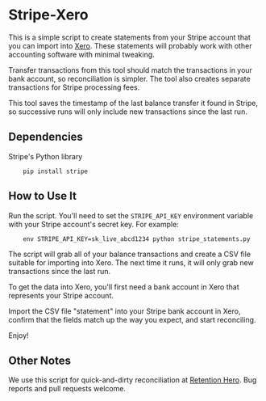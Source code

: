 Stripe-Xero
=================

This is a simple script to create statements from your Stripe account that you can import into [Xero](http://www.xero.com/). These statements will probably work with other accounting software with minimal tweaking.

Transfer transactions from this tool should match the transactions in your bank account, so reconciliation is simpler. The tool also creates separate transactions for Stripe processing fees.

This tool saves the timestamp of the last balance transfer it found in Stripe, so successive runs will only include new transactions since the last run.

Dependencies
------------

Stripe's Python library

        pip install stripe

How to Use It
------------

Run the script. You'll need to set the ``STRIPE_API_KEY`` environment variable with your Stripe account's secret key. For example:

        env STRIPE_API_KEY=sk_live_abcd1234 python stripe_statements.py

The script will grab all of your balance transactions and create a CSV file suitable for importing into Xero. The next time it runs, it will only grab new transactions since the last run.

To get the data into Xero, you'll first need a bank account in Xero that represents your Stripe account.

Import the CSV file "statement" into your Stripe bank account in Xero, confirm that the fields match up the way you expect, and start reconciling.

Enjoy!

Other Notes
-------

We use this script for quick-and-dirty reconciliation at [Retention Hero](http://www.retentionhero.com/). Bug reports and pull requests welcome.
